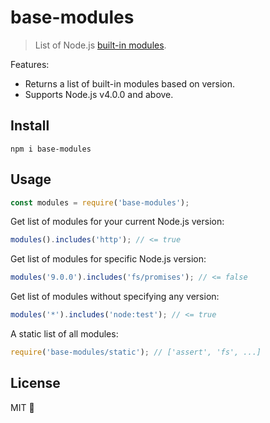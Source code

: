 # base-modules

> List of Node.js [built-in modules](https://nodejs.org/api/).

Features:

- Returns a list of built-in modules based on version.
- Supports Node.js v4.0.0 and above.

## Install

```
npm i base-modules
```

## Usage

```js
const modules = require('base-modules');
```

Get list of modules for your current Node.js version:

```js
modules().includes('http'); // <= true
```

Get list of modules for specific Node.js version:

```js
modules('9.0.0').includes('fs/promises'); // <= false
```

Get list of modules without specifying any version:

```js
modules('*').includes('node:test'); // <= true
```

A static list of all modules:

```js
require('base-modules/static'); // ['assert', 'fs', ...]
```

## License

MIT 💖